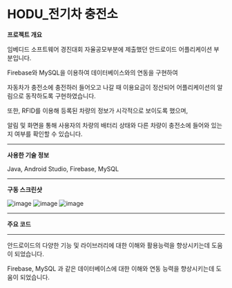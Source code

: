 # HODU_전기차 충전소


**프로젝트 개요**

임베디드 소프트웨어 경진대회 자율공모부분에 제출했던 안드로이드 어플리케이션 부분입니다.

Firebase와 MySQL을 이용하여 데이터베이스와의 연동을 구현하여 

자동차가 충전소에 충전하러 들어오고 나갈 때 이용요금이 정산되어 어플리케이션의 알림으로 동작하도록 구현하였습니다. 

또한, RFID를 이용해 등록된 차량의 정보가 시각적으로 보이도록 했으며, 

알림 및 화면을 통해 사용자의 차량의 배터리 상태와 다른 차량이 충전소에 들어와 있는지 여부를 확인할 수 있습니다.


--------------------------------------------------------

**사용한 기술 정보**

Java, Android Studio, Firebase, MySQL

--------------------------------------------------------

**구동 스크린샷**

![image](https://github.com/GH1014/HODU_Parking_Station/assets/95550744/adbe7517-ce97-464b-8967-c08f97b36947)
![image](https://github.com/GH1014/HODU_Parking_Station/assets/95550744/7f03f9a8-2720-4d2a-a790-312d9947c8f3)
![image](https://github.com/GH1014/HODU_Parking_Station/assets/95550744/d588c263-2fe0-4a70-ba0d-3b8834c240dc)

--------------------------------------------------------

**주요 코드**

--------------------------------------------------------

안드로이드의 다양한 기능 및 라이브러리에 대한 이해와 활용능력을 향상시키는데 도움이 되었습니다.

Firebase, MySQL 과 같은 데이터베이스에 대한 이해와 연동 능력을 향상시키는데 도움이 되었습니다.
